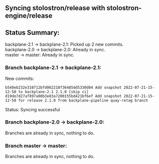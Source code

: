 ## Syncing stolostron/release with stolostron-engine/release

## Status Summary:

backplane-2.1 -> backplane-2.1: Picked up 2 new commits.  
backplane-2.0 -> backplane-2.0: Already in sync.  
master -> master: Already in sync.  

### Branch backplane-2.1 -> backplane-2.1:

New commits:

```
b548eb232e310712bfd062210f36485dd5330d04 Add snapshot 2022-07-21-15-12-58 to backplane-2.1 2.1.0 [skip ci]
d19de7d27af897a00b3e83a7200155bd421bf6ef Add snapshot 2022-07-21-15-12-58 for release 2.1.0 from backplane-pipeline quay-retag branch
```

Status: Syncing successful

### Branch backplane-2.0 -> backplane-2.0:

Branches are already in sync, nothing to do.

### Branch master -> master:

Branches are already in sync, nothing to do.
